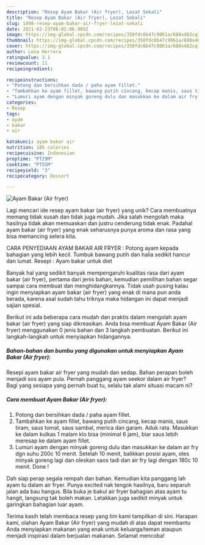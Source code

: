 ```yaml
---
description: "Resep Ayam Bakar (Air fryer), Lezat Sekali"
title: "Resep Ayam Bakar (Air fryer), Lezat Sekali"
slug: 1498-resep-ayam-bakar-air-fryer-lezat-sekali
date: 2021-03-23T06:02:06.989Z
image: https://img-global.cpcdn.com/recipes/350fdc6b47c9061a/680x482cq70/ayam-bakar-air-fryer-foto-resep-utama.jpg
thumbnail: https://img-global.cpcdn.com/recipes/350fdc6b47c9061a/680x482cq70/ayam-bakar-air-fryer-foto-resep-utama.jpg
cover: https://img-global.cpcdn.com/recipes/350fdc6b47c9061a/680x482cq70/ayam-bakar-air-fryer-foto-resep-utama.jpg
author: Lena Herrera
ratingvalue: 3.1
reviewcount: 11
recipeingredient:

recipeinstructions:
- "Potong dan bersihkan dada / paha ayam fillet."
- "Tambahkan ke ayam fillet, bawang putih cincang, kecap manis, saus tiram, saus tomat, saus sambal, merica dan garam. Aduk rata. Masukkan ke dalam kulkas 1 malam klo bisa (minimal 6 jam), biar saus lebih meresap ke dalam ayam fillet."
- "Lumuri ayam dengan minyak goreng dulu dan masukkan ke dalam air fry dgn suhu 200c 10 menit. Setelah 10 menit, balikkan posisi ayam, oles minyak goreng lagi dan oleskan saos tadi dan air fry lagi dengan 180c 10 menit. Done !"
categories:
- Resep
tags:
- ayam
- bakar
- air

katakunci: ayam bakar air 
nutrition: 185 calories
recipecuisine: Indonesian
preptime: "PT29M"
cooktime: "PT55M"
recipeyield: "3"
recipecategory: Dessert

---
```



![Ayam Bakar (Air fryer)](https://img-global.cpcdn.com/recipes/350fdc6b47c9061a/680x482cq70/ayam-bakar-air-fryer-foto-resep-utama.jpg)

Lagi mencari ide resep ayam bakar (air fryer) yang unik? Cara membuatnya memang tidak susah dan tidak juga mudah. Jika salah mengolah maka hasilnya tidak akan memuaskan dan justru cenderung tidak enak. Padahal ayam bakar (air fryer) yang enak seharusnya punya aroma dan rasa yang bisa memancing selera kita.

CARA PENYEDIAAN AYAM BAKAR AIR FRYER : Potong ayam kepada bahagian yang lebih kecil. Tumbuk bawang putih dan halia sedikit hancur dan lumat. Resepi : Ayam bakar untuk diet

Banyak hal yang sedikit banyak mempengaruhi kualitas rasa dari ayam bakar (air fryer), pertama dari jenis bahan, kemudian pemilihan bahan segar sampai cara membuat dan menghidangkannya. Tidak usah pusing kalau ingin menyiapkan ayam bakar (air fryer) yang enak di mana pun anda berada, karena asal sudah tahu triknya maka hidangan ini dapat menjadi sajian spesial.


Berikut ini ada beberapa cara mudah dan praktis dalam mengolah ayam bakar (air fryer) yang siap dikreasikan. Anda bisa membuat Ayam Bakar (Air fryer) menggunakan 0 jenis bahan dan 3 langkah pembuatan. Berikut ini langkah-langkah untuk menyiapkan hidangannya.

<!--inarticleads1-->

##### Bahan-bahan dan bumbu yang digunakan untuk menyiapkan Ayam Bakar (Air fryer):



Resepi ayam bakar air fryer yang mudah dan sedap. Bahan perapan boleh menjadi sos ayam pula. Pernah panggang ayam seekor dalam air fryer? Bagi yang sesiapa yang pernah buat tu, selalu tak alami situasi macam ni? 

<!--inarticleads2-->

##### Cara membuat Ayam Bakar (Air fryer):

1. Potong dan bersihkan dada / paha ayam fillet.
1. Tambahkan ke ayam fillet, bawang putih cincang, kecap manis, saus tiram, saus tomat, saus sambal, merica dan garam. Aduk rata. Masukkan ke dalam kulkas 1 malam klo bisa (minimal 6 jam), biar saus lebih meresap ke dalam ayam fillet.
1. Lumuri ayam dengan minyak goreng dulu dan masukkan ke dalam air fry dgn suhu 200c 10 menit. Setelah 10 menit, balikkan posisi ayam, oles minyak goreng lagi dan oleskan saos tadi dan air fry lagi dengan 180c 10 menit. Done !


Dah siap perap segala rempah dan bahan. Kemudian kita panggang lah ayam tu dalam air fryer. Punya excited nak tengok hasilnya, baru separuh jalan ada bau hangus. Bila buka je bakul air fryer bahagian atas ayam tu hangit, langsung tak boleh makan. Letakkan juga sedikit minyak untuk garingkan bahagian luar ayam. 

Terima kasih telah membaca resep yang tim kami tampilkan di sini. Harapan kami, olahan Ayam Bakar (Air fryer) yang mudah di atas dapat membantu Anda menyiapkan makanan yang enak untuk keluarga/teman ataupun menjadi inspirasi dalam berjualan makanan. Selamat mencoba!
